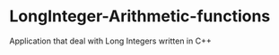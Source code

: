 LongInteger-Arithmetic-functions
================================

Application that deal with Long Integers written in C++

